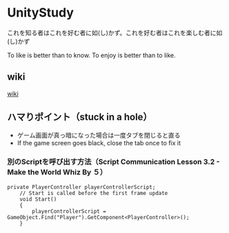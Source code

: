 # UnityStudy

これを知る者はこれを好む者に如(し)かず。これを好む者はこれを楽しむ者に如(し)かず

To like is better than to know. To enjoy is better than to like.

## wiki

[wiki](https://github.com/tegosAdmin/UnityStudy/wiki)

## ハマりポイント（stuck in a hole）

* ゲーム画面が真っ暗になった場合は一度タブを閉じると直る
* If the game screen goes black, close the tab once to fix it


### 別のScriptを呼び出す方法（Script Communication Lesson 3.2 - Make the World Whiz By ５）

``` 
private PlayerController playerControllerScript;
    // Start is called before the first frame update
    void Start()
    {
        playerControllerScript = GameObject.Find("Player").GetComponent<PlayerController>();
    }


